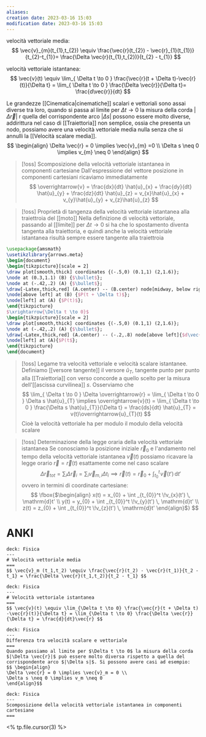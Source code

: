 ```yaml
---
aliases: 
creation date: 2023-03-16 15:03
modification date: 2023-03-16 15:03
---
```


velocità vettoriale media:
$$
\vec{v}_{m}(t_{1},t_{2}) \equiv \frac{\vec{r}(t_{2}) - \vec{r}_{1}(t_{1})}{t_{2}-t_{1}}= \frac{\Delta \vec{r}(t_{1},t_{2})}{t_{2} - t_{1}}
$$

velocità vettoriale istantanea:
$$
\vec{v}(t) \equiv \lim_{ \Delta t \to 0 } \frac{\vec{r}(t + \Delta t)-\vec{r}(t)}{\Delta t} = \lim_{ \Delta t \to 0 } \frac{\Delta \vec{r}}{\Delta t}= \frac{d\vec{r}}{dt}
$$



Le grandezze [[Cinematica|cinematiche]] scalari e vettoriali sono assai diverse tra loro, quando si passa al limite per $\Delta t \to 0$ la misura della corda $|\Delta \vec{r}|$ r quella del corrispondente arco $|\Delta s|$ possono essere molto diverse, addirittura nel caso di [[Traiettoria]] non semplice, ossia che presenta un nodo, possiamo avere una velocità vettoriale media nulla senza che si annulli la [[Velocità scalare media]].
$$
\begin{align}
\Delta \vec{r} = 0 \implies \vec{v}_{m} =0 \\
\Delta s \neq 0 \implies v_{m} \neq 0
\end{align}
$$

>[!oss] Scomposizione della velocità vettoriale istantanea in componenti cartesiane
>Dall'espressione del vettore posizione in componenti cartesiani ricaviamo immediatamente
> $$
> \overrightarrow{v} = \frac{dx}{dt}  \hat{u}_{x} + \frac{dy}{dt} \hat{u}_{y} + \frac{dz}{dt} \hat{u}_{z} = v_{x}\hat{u}_{x} + v_{y}\hat{u}_{y} + v_{z}\hat{u}_{z}
>$$

>[!oss] Proprietà di tangenza della velocità vettoriale istantanea alla traiettroia del [[moto]]
> Nella definizione di velocità vettoriale, passando al [[limite]] per $\Delta t \to 0$  si ha che lo spostamento diventa tangenta alla traiettoria, e quindi anche la velocità vettoriale istantanea risultà sempre essere tangente alla traiettroia


```tikz
\usepackage{amsmath}
\usetikzlibrary{arrows.meta}
\begin{document}
\begin{tikzpicture}[scale = 2]
\draw plot[smooth,thick] coordinates {(-.5,0) (0.1,1) (2,1.6)};
\node at (0.3,1.1) (B) {$\bullet$};
\node at (-.42,.2) (A) {$\bullet$};
\draw[-Latex,thick,red] (A.center) -- (B.center) node[midway, below right]{$\Delta \vec{r}$};
\node[above left] at (B) {$P(t + \Delta t)$};
\node[left] at (A) {$P(t)$};
\end{tikzpicture}
$\xrightarrow{\Delta t \to 0}$
\begin{tikzpicture}[scale = 2]
\draw plot[smooth,thick] coordinates {(-.5,0) (0.1,1) (2,1.6)};
\node at (-.42,.2) (A) {$\bullet$};
\draw[-Latex,thick,red] (A.center) -- (-.2,.8) node[above left]{$d\vec{r}$};
\node[left] at (A){$P(t$};
\end{tikzpicture}
\end{document}
```



>[!oss] Legame tra velocità vettoriale e velocità scalare istantanee.
>Definiamo [[versore tangente]] il versore $\hat{u}_{T}$, tangente punto per punto alla [[Traiettoria]] con verso concorde a quello scelto per la misura dell'[[ascissa curvilinea]] $s$.
>Osserviamo che
> $$
> \lim_{ \Delta t \to 0 } \Delta \overrightarrow{r} = \lim_{ \Delta t \to 0 } \Delta s \hat{u}_{T} \implies \overrightarrow{v}(t) = \lim_{ \Delta t \to 0 } \frac{\Delta s \hat{u}_{T}}{\Delta t} = \frac{ds}{dt} \hat{u}_{T} = v(t)\overrightarrow{u}_{T}(t) 
>$$
>Cioè la velocità vettoriale ha per modulo il modulo della velocità scalare

>[!oss] Determinazione della legge oraria della velocità vettoriale istantanea
>Se conosciamo la posizione iniziale $\overrightarrow{r}_{0}$ e l'andamento nel tempo della velocità vettoriale istantanea $\vec{v}(t)$ possiamo ricavare la legge orario $\vec{r} = \vec{r}(t)$ esattamente come nel caso scalare
> $$
> \Delta \vec{r}_{tot}= \sum_{i}\Delta \vec{r}_{i} = \sum_{i}\vec{v}_{m,i}\Delta t_{i} \implies \vec{r}(t) = \overrightarrow{r}_{0} + \int _{t_{0}}^t \!\vec{v}(t') \, \mathrm{d}t' 
>$$
>ovvero in termini di coordinate cartesiane:
> $$
>\fbox{$\begin{align}
>x(t) = x_{0} + \int _{t_{0}}^t \!v_{x}(t') \, \mathrm{d}t' \\
>y(t) = y_{0} + \int _{t_{0}}^t \!v_{y}(t') \, \mathrm{d}t' \\
>z(t) = z_{0} + \int _{t_{0}}^t \!v_{z}(t') \, \mathrm{d}t'
>\end{align}$}
>$$


# ANKI

```anki
deck: Fisica
---
# Velocità vettoriale media
===
$$ \vec{v}_m (t_1,t_2) \equiv \frac{\vec{r}(t_2) - \vec{r}(t_1)}{t_2 - t_1} = \frac{\Delta \vec{r}(t_1,t_2)}{t_2 - t_1} $$
```


```anki
deck: Fisica
---
# Velocità vettoriale istantanea
===
$$ \vec{v}(t) \equiv \lim_{\Delta t \to 0} \frac{\vec{r}(t + \Delta t) -\vec{r}(t)}{\Delta t} = \lim_{\Delta t \to 0} \frac{\Delta \vec{r}}{\Delta t} = \frac{d}{dt}\vec{r} $$
```


```anki
deck: Fisica
---
Differenza tra velocità scalare e vettoriale
===
Quando passiamo al limite per $\Delta t \to 0$ la misura della corda $|\Delta \vec{r}|$ può essere molto diversa rispetto a quella del corrispondente arco $|\Delta s|$. Si possono avere casi ad esempio:
$$ \begin{align}
\Delta \vec{r} = 0 \implies \vec{v}_m = 0 \\
\Delta s \neq 0 \implies v_m \neq 0
\end{align}$$
```


```anki
deck: Fisica
---
Scomposizione della velocità vettoriale istantanea in componenti cartesiane
===

```
<% tp.file.cursor(3) %>